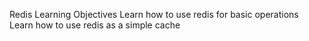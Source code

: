 Redis
Learning Objectives
Learn how to use redis for basic operations
Learn how to use redis as a simple cache

